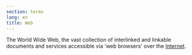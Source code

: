 ```yaml
---
section: terms
lang: en
title: Web
---
```


The World Wide Web, the vast collection of interlinked and linkable documents and services accessible via 'web browsers' over the [Internet](../internet/).
